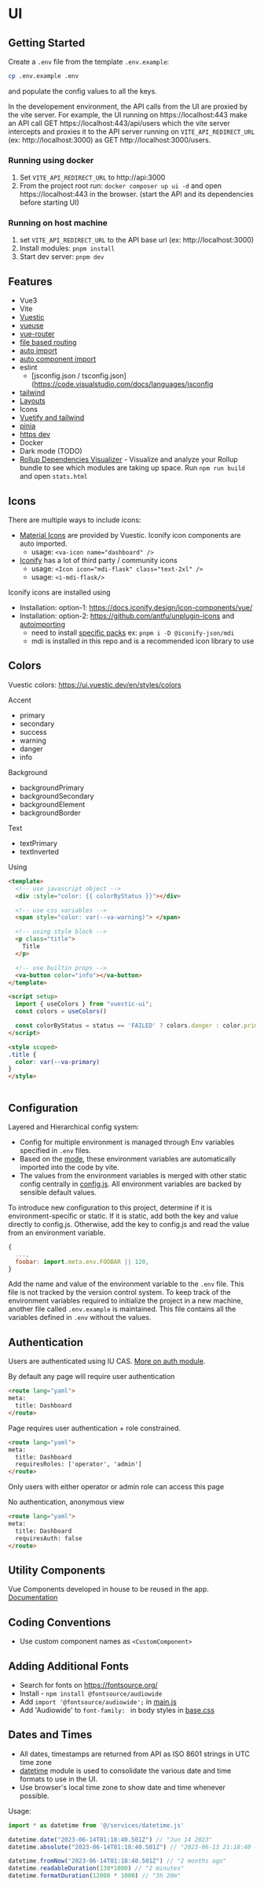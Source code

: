 # UI

## Getting Started
Create a `.env` file from the template `.env.example`: 
```bash
cp .env.example .env
``` 
and populate the config values to all the keys.

In the developement environment, the API calls from the UI are proxied by the vite server. For example, the UI running on https://localhost:443 make an API call GET https://localhost:443/api/users which the vite server intercepts and proxies it to the API server running on `VITE_API_REDIRECT_URL` (ex: http://localhost:3000) as GET http://localhost:3000/users.

### Running using docker
1. Set `VITE_API_REDIRECT_URL` to http://api:3000
2. From the project root run: `docker composer up ui -d` and open https://localhost:443 in the browser. (start the API and its dependencies before starting UI)

### Running on host machine
1. set `VITE_API_REDIRECT_URL` to the API base url (ex:  http://localhost:3000)
2. Install modules: `pnpm install`
3. Start dev server: `pnpm dev`

## Features
- Vue3
- Vite
- [Vuestic](https://vuestic.dev/)
- [vueuse](https://github.com/antfu/vueuse)
- [vue-router](https://github.com/vuejs/router)
- [file based routing](https://github.com/hannoeru/vite-plugin-pages)
- [auto import](https://github.com/antfu/unplugin-auto-import)
- [auto component import](https://github.com/antfu/unplugin-vue-components)
- eslint
    - [jsconfig.json / tsconfig.json](https://code.visualstudio.com/docs/languages/jsconfig
- [tailwind](https://tailwindcss.com/docs/guides/vite)
- [Layouts](https://github.com/JohnCampionJr/vite-plugin-vue-layouts)
- Icons
- [Vuetify and tailwind](https://michaelzanggl.com/articles/add-tailwind-css-to-vuetify/)
- [pinia](https://pinia.vuejs.org/)
- [https dev](https://vitejs.dev/config/server-options.html#server-https)
- Docker
- Dark mode (TODO)
- [Rollup Dependencies Visualizer](https://www.npmjs.com/package/rollup-plugin-visualizer) - Visualize and analyze your Rollup bundle to see which modules are taking up space. Run `npm run build` and open `stats.html`

## Icons

There are multiple ways to include icons:
- [Material Icons](https://fonts.google.com/icons?icon.set=Material+Icons) are provided by Vuestic. Iconify icon components are auto imported.
  - usage: `<va-icon name="dashboard" />`
- [Iconify](https://icon-sets.iconify.design/?query=) has a lot of third party / community icons
  - usage: `<Icon icon="mdi-flask" class="text-2xl" />`
  - usage: `<i-mdi-flask/>`

Iconify icons are installed using
- Installation: option-1: https://docs.iconify.design/icon-components/vue/
- Installation: option-2: https://github.com/antfu/unplugin-icons and [autoimporting](https://github.com/antfu/unplugin-icons#auto-importing)
  - need to install [specific packs](https://github.com/antfu/unplugin-icons#icons-data) ex: `pnpm i -D @iconify-json/mdi`
  - mdi is installed in this repo and is a recommended icon library to use

## Colors

Vuestic colors: https://ui.vuestic.dev/en/styles/colors

Accent
- primary
- secondary
- success
- warning
- danger
- info

Background
- backgroundPrimary
- backgroundSecondary
- backgroundElement
- backgroundBorder

Text
- textPrimary
- textInverted

Using 

```html
<template>
  <!-- use javascript object -->
  <div :style="color: {{ colorByStatus }}"></div>

  <!-- use css variables -->
  <span style="color: var(--va-warning)"> </span>

  <!-- using style block -->
  <p class="title">
    Title
  </p>

  <!-- use builtin props -->
  <va-button color="info"></va-button>
</template>

<script setup>
  import { useColors } from "vuestic-ui";
  const colors = useColors()

  const colorByStatus = status == 'FAILED' ? colors.danger : color.primary
</script>

<style scoped>
.title {
  color: var(--va-primary)
}
</style>
```

```html

```

## Configuration

Layered and Hierarchical config system:
- Config for multiple environment is managed through Env variables specified in `.env` files.
- Based on the [mode](https://vitejs.dev/guide/env-and-mode.html#modes), these environment variables are automatically imported into the code by vite.
- The values from the environment variables is merged with other static config centrally in [config.js](src/config.js). All environment variables are backed by sensible default values.

To introduce new configuration to this project, determine if it is environment-specific or static. If it is static, add both the key and value directly to config.js. Otherwise, add the key to config.js and read the value from an environment variable.

```javascript
{
  ...,
  foobar: import.meta.env.FOOBAR || 120,
}
```

Add the name and value of the environment variable to the `.env` file. This file is not tracked by the version control system. To keep track of the environment variables required to initialize the project in a new machine, another file called `.env.example` is maintained. This file contains all the variables defined in `.env` without the values.

## Authentication

Users are authenticated using IU CAS. [More on auth module](docs/auth_explained.md).

By default any page will require user authentication

```html
<route lang="yaml">
meta:
  title: Dashboard
</route>
```

Page requires user authentication + role constrained.
```html
<route lang="yaml">
meta:
  title: Dashboard
  requiresRoles: ['operator', 'admin']
</route>
```
Only users with either operator or admin role can access this page

No authentication, anonymous view
```html
<route lang="yaml">
meta:
  title: Dashboard
  requiresAuth: false
</route>
```

## Utility Components

Vue Components developed in house to be reused in the app. [Documentation](docs/util_components.md)

## Coding Conventions
- Use custom component names as `<CustomComponent>`

## Adding Additional Fonts
- Search for fonts on https://fontsource.org/
- Install - `npm install @fontsource/audiowide`
- Add `import '@fontsource/audiowide';` in [main.js](src/main.js)
- Add 'Audiowide' to `font-family: ` in body styles in [base.css](src/styles/base.css)

## Dates and Times
- All dates, timestamps are returned from API as ISO 8601 strings in UTC time zone
- [datetime](src/services/datetime.js) module is used to consolidate the various date and time formats to use in the UI.
- Use browser's local time zone to show date and time whenever possible.

Usage:

```javascript
import * as datetime from '@/services/datetime.js'

datetime.date("2023-06-14T01:18:40.501Z") // "Jun 14 2023"
datetime.absolute("2023-06-14T01:18:40.501Z") // "2023-06-13 21:18:40 -04:00"

datetime.fromNow("2023-06-14T01:18:40.501Z") // "2 months ago"
datetime.readableDuration(130*1000) // "2 minutes"
datetime.formatDuration(12000 * 1000) // "3h 20m"
```